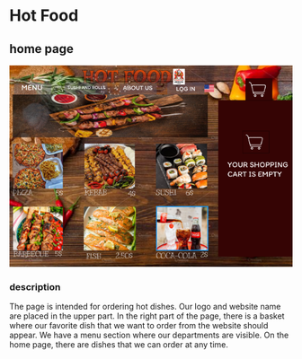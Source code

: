 # Hot Food
## home page
![alt text](<https://github.com/htc4/Alla/blob/main/Images/nkar1.png>)

### description
The page is intended for ordering hot dishes.
Our logo and website name are placed in the upper part.
In the right part of the page, there is a basket where our favorite dish that we want to order from the website should appear.
We have a menu section where our departments are visible.
On the home page, there are dishes that we can order at any time.
